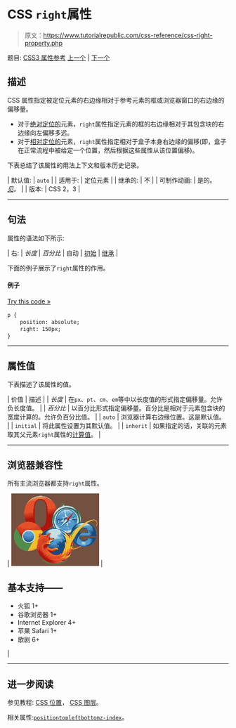 # CSS `right`属性

> 原文：<https://www.tutorialrepublic.com/css-reference/css-right-property.php>

题目: [CSS3 属性参考](css3-properties.php) [上一个](css3-resize-property.php) | [下一个](css-table-layout-property.php)

## 描述

CSS 属性指定被定位元素的右边缘相对于参考元素的框或浏览器窗口的右边缘的偏移量。

*   对于[绝对定位的](../css-tutorial/css-position.php#absolute-positioning)元素，`right`属性指定元素的框的右边缘相对于其包含块的右边缘向左偏移多远。
*   对于[相对定位的](../css-tutorial/css-position.php#relative-positioning)元素，`right`属性指定相对于盒子本身右边缘的偏移(即，盒子在正常流程中被给定一个位置，然后根据这些属性从该位置偏移)。

下表总结了该属性的用法上下文和版本历史记录。

| 默认值: | `auto` |
| 适用于: | 定位元素 |
| 继承的: | 不 |
| 可制作动画: | 是的。 [*见*](css-animatable-properties.php)*。* |
| 版本: | CSS 2，3 |

* * *

## 句法

属性的语法如下所示:

| 右: | *长度* &#124; *百分比* &#124; 自动 &#124; [初始](../definitions.php#initial) &#124; [继承](../definitions.php#inherit) |

下面的例子展示了`right`属性的作用。

#### 例子

[Try this code »](../codelab.php?topic=css&file=right-property "Try this code using online Editor")

```
p {
    position: absolute;
    right: 150px;
}
```

* * *

## 属性值

下表描述了该属性的值。

| 价值 | 描述 |
| *长度* | 在`px`、`pt`、`cm`、`em`等中以长度值的形式指定偏移量。允许负长度值。 |
| *百分比* | 以百分比形式指定偏移量。百分比是相对于元素包含块的宽度计算的。允许负百分比值。 |
| `auto` | 浏览器计算右边缘位置。这是默认值。 |
| `initial` | 将此属性设置为其默认值。 |
| `inherit` | 如果指定的话，关联的元素取其父元素`right`属性的[计算值](../definitions.php#computed-value)。 |

* * *

## 浏览器兼容性

所有主流浏览器都支持`right`属性。

| ![Browsers Icon](img/e9331123c77668c1832e541c2fca1002.png) | 

## 基本支持——

*   火狐 1+
*   谷歌浏览器 1+
*   Internet Explorer 4+
*   苹果 Safari 1+
*   歌剧 6+

 |

* * *

## 进一步阅读

参见教程: [CSS 位置](../css-tutorial/css-position.php)， [CSS 图层](../css-tutorial/css-layers.php)。

相关属性:[`position`](css-position-property.php)[`top`](css-top-property.php)[`left`](css-left-property.php)[`bottom`](css-bottom-property.php)[`z-index`](css-z-index-property.php)。